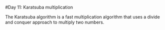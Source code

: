 #Day 11: Karatsuba multiplication

The Karatsuba algorithm is a fast multiplication algorithm that uses a divide and conquer approach to multiply two numbers.
